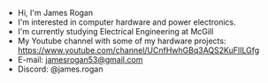 - Hi, I'm James Rogan
- I'm interested in computer hardware and power electronics.
- I'm currently studying Electrical Engineering at McGill
- My Youtube channel with some of my hardware projects: https://www.youtube.com/channel/UCnfHwhGBq3AQS2KuFlILGfg
- E-mail: jamesrogan53@gmail.com
- Discord: @james.rogan

<!---
jrogan5/jrogan5 is a ✨ special ✨ repository because its `README.md` (this file) appears on your GitHub profile.
You can click the Preview link to take a look at your changes.
--->
